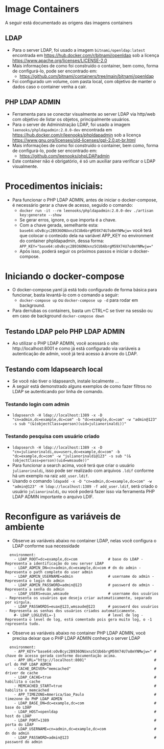 # Image Containers
A seguir está documentado as origens das imagens containers

## LDAP
  - Para o server LDAP, foi usado a imagem ```bitnami/openldap:latest``` encontrada em https://hub.docker.com/r/bitnami/openldap sob a licença https://www.apache.org/licenses/LICENSE-2.0
 - Mais informações de como foi construído o container, bem como, forma de configurá-lo, pode ser encontrado em: 
    - https://github.com/bitnami/containers/tree/main/bitnami/openldap
 - Foi configurado um volume, com pasta local, com objetivo de manter o dados caso o container venha a cair.

## PHP LDAP ADMIN
 - Ferramenta para se conectar visualmente ao server LDAP via http/web com objetivo de listar os objetos, principalmente usuários.
 - Para o server de Administração LDAP, foi usado a imagem ```leenooks/phpldapadmin:2.0.0-dev``` encontrada em https://hub.docker.com/r/leenooks/phpldapadmin sob a licença https://www.gnu.org/licenses/old-licenses/gpl-2.0.pt-br.html
 - Mais informações de como foi construído o container, bem como, forma de configurá-lo, pode ser encontrado em: 
    - https://github.com/leenooks/phpLDAPadmin
 - Este container não é obrigatório, é só um auxiliar para verificar o LDAP visualmente.

# Procedimentos iniciais:
 - Para funcionar o PHP LDAP ADMIN, antes de iniciar o docker-compose, é necessário gerar a chave de acesso, seguido o comando:
    - ```docker run -it --rm leenooks/phpldapadmin:2.0.0-dev ./artisan key:generate --show```
    - Se gerar erros, ignore, o que importa é a chave.
    - Com a chave gerada, semelhante esta: ```base64:oOvBcyc2B936ONUxnz5CUb6brgM59X74U7o8mYNMwjw=``` você terá que colocar o conteúdo dela na variável APP_KEY no environment do container phpldapadmin, dessa forma: ```APP_KEY="base64:oOvBcyc2B936ONUxnz5CUb6brgM59X74U7o8mYNMwjw="```
    - Após isso, poderá seguir os próximos passos e iniciar o docker-compose.

# Iniciando o docker-compose
 - O docker-compose.yaml já está todo configurado de forma básica para funcionar, basta levantá-lo com o comando a seguir:
    - ```docker-compose up``` ou ```docker-compose up -d``` para rodar em background.
 - Para derrubas os containers, basta um CTRL+C se tiver na sessão ou em caso de background ```docker-compose down```

## Testando LDAP pelo PHP LDAP ADMIN
 - Ao utilizar o PHP LDAP ADMIN, você acessará o site: http://localhost:8001 e como já está configurado via variáveis a autenticação de admin, você já terá acesso à árvore do LDAP.

## Testando com ldapsearch local
 - Se você não tiver o ldapsearch, instale localmente ...
 - A seguir está demonstrado alguns exemplos de como fazer filtros no LDAP se autenticando por linha de comando.
  
### Testando login com admin
 - ```ldapsearch -H ldap://localhost:1389 -x -D "cn=admin,dc=example,dc=com" -b "dc=example,dc=com" -w "admin@123" -s sub "(&(objectClass=person)(uid=julianorinaldi))"```

### Testando pesquisa com usuário criado
 - ```ldapsearch -H ldap://localhost:1389 -x -D "cn=julianorinaldi,ou=users,dc=example,dc=com" -b "dc=example,dc=com" -w "julianorinaldi@123" -s sub "(&(objectClass=person)(uid=wmsaude))"```
 - Para funcionar a search acima, você terá que criar o usuário ```julianorinaldi```, isso pode ser realizado com arquivos ```.ldif``` conforme há um exemplo na raiz ```add_user.ldif```.
 - Usando o comando ```ldapadd -x -D "cn=admin,dc=example,dc=com" -w "admin@123" -H ldap://localhost:1389 -f add_user.ldif```, será criado o usuário ```julianorinaldi```, ou você poderá fazer isso via ferramenta PHP LDAP ADMIN importante o arquivo LDIF.

 # Reconfigure as variáveis de ambiente
  - Observe as variáveis abaixo no container LDAP, nelas você configura o LDAP conforme sua necessidade
  ``` 
    environment:
      - LDAP_ROOT=dc=example,dc=com              # base do LDAP - Representa a identificação do seu server LDAP
      - LDAP_ADMIN_DN=cn=admin,dc=example,dc=com # dn do admin - Representa o path completo do user admin
      - LDAP_ADMIN_USERNAME=admin                # username do admin - Representa o login do admin
      - LDAP_ADMIN_PASSWORD=admin@123            # password do admin - Representa a senha do admin
      - LDAP_USERS=euax,wmsaude                  # username dos usuários - Representa os usuários que deseja criar automaticamente, separado por virgula.
      - LDAP_PASSWORDS=euax@123,wmsaude@123      # password dos usuários - Representa as senhas dos usuários criados automaticamente.
      #- LDAP_LOGLEVEL=-1                        # level de log - Representa o level de log, está comentado pois gera muito log, o -1 representa tudo.
  ```
  - Observe as variáveis abaixo no container PHP LDAP ADMIN, você precisa deixar que o PHP LDAP ADMIN conheça o server LDAP
  ``` 
    environment:
      - APP_KEY="base64:oOvBcyc2B936ONUxnz5CUb6brgM59X74U7o8mYNMwjw=" # chave de acesso gerada conforme documentação acima.
      - APP_URL="http://localhost:8001"                               # url do PHP LDAP ADMIN
      - CACHE_DRIVER="memcached"                                      # driver de cache
      - LDAP_CACHE=true                                               # habilita o cache
      - MEMCACHED_START=true                                          # habilita o memcached
      - APP_TIMEZONE=America/Sao_Paulo                                # timezone do PHP LDAP ADMIN
      - LDAP_BASE_DN=dc=example,dc=com                                # base do LDAP    
      - LDAP_HOST=openldap                                            # host do LDAP
      - LDAP_PORT=1389                                                # porta do LDAP
      - LDAP_USERNAME=cn=admin,dc=example,dc=com                      # dn do admin
      - LDAP_PASSWORD=admin@123                                       # password do admin
``` 